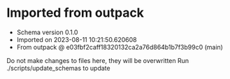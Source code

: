 # Imported from outpack

* Schema version 0.1.0
* Imported on 2023-08-11 10:21:50.620608
* From outpack @ e03fbf2caff18320132ca2a76d864b1b7f3b99c0 (main)

Do not make changes to files here, they will be overwritten
Run ./scripts/update_schemas to update
